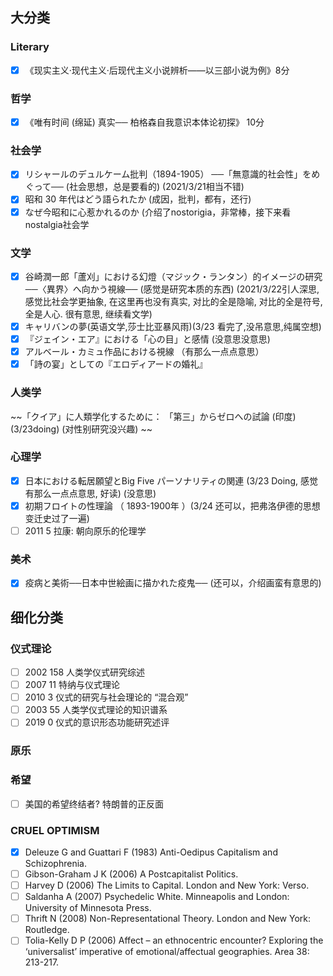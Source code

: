 ## 大分类

### Literary

- [X] 《现实主义·现代主义·后现代主义小说辨析——以三部小说为例》8分

### 哲学

- [X] 《唯有时间 (绵延) 真实── 柏格森自我意识本体论初探》 10分

### 社会学
- [X] リシャールのデュルケーム批判（1894-1905） ──「無意識的社会性」をめぐって── (社会思想，总是要看的) (2021/3/21相当不错)
- [X] 昭和 30 年代はどう語られたか (成因，批判，都有，还行)
- [X] なぜ今昭和に心惹かれるのか (介绍了nostorigia，非常棒，接下来看nostalgia社会学

### 文学
- [X] 谷崎潤一郎「蘆刈」における幻燈（マジック・ランタン）的イメージの研究 ──〈異界〉へ向かう視線── (感觉是研究本质的东西) (2021/3/22引人深思, 感觉比社会学更抽象, 在这里再也没有真实, 对比的全是隐喻, 对比的全是符号, 全是人心. 很有意思, 继续看文学)
- [X] キャリバンの夢(英语文学,莎士比亚暴风雨)(3/23 看完了,没吊意思,纯属空想)
- [X] 『ジェイン・エア』における「心の目」と感情 (没意思没意思)
- [X] アルベール・カミュ作品における視線 （有那么一点点意思）
- [X] 「詩の宴」としての『エロディアードの婚礼』

### 人类学

~~「クイア」に人類学化するために： 「第三」からゼロへの試論 (印度) (3/23doing) (对性别研究没兴趣) ~~

### 心理学

- [X] 日本における転居願望とBig Five パーソナリティの関連 (3/23 Doing, 感觉有那么一点点意思, 好读) (没意思)
- [X] 初期フロイトの性理論 （ 1893-1900年 ）(3/24 还可以，把弗洛伊德的思想变迁史过了一遍)
- [ ] 2011 5 拉康: 朝向原乐的伦理学 

### 美术
- [X] 疫病と美術──日本中世絵画に描かれた疫鬼── (还可以，介绍画蛮有意思的)

## 细化分类

### 仪式理论

- [ ] 2002 158 人类学仪式研究综述
- [ ] 2007 11 特纳与仪式理论
- [ ] 2010 3 仪式的研究与社会理论的 “混合观”
- [ ] 2003 55 人类学仪式理论的知识谱系
- [ ] 2019 0 仪式的意识形态功能研究述评

### 原乐

### 希望
- [ ] 美国的希望终结者? 特朗普的正反面 

### CRUEL OPTIMISM
- [X] Deleuze G and Guattari F (1983) Anti-Oedipus Capitalism and Schizophrenia.
- [ ] Gibson-Graham J K (2006) A Postcapitalist Politics.
- [ ] Harvey D (2006) The Limits to Capital. London and New York: Verso.
- [ ] Saldanha A (2007) Psychedelic White. Minneapolis and London: University of Minnesota Press.
- [ ] Thrift N (2008) Non-Representational Theory. London and New York: Routledge.
- [ ] Tolia-Kelly D P (2006) Affect – an ethnocentric encounter? Exploring the ‘universalist’ imperative of emotional/affectual geographies. Area 38: 213-217.
